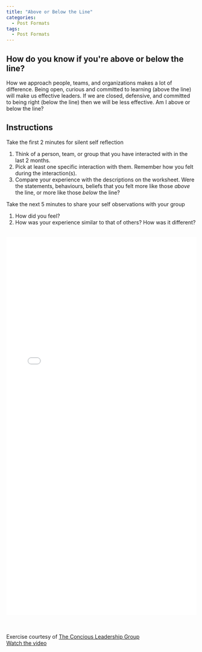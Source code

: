 ```yaml
---
title: "Above or Below the Line"
categories:
  - Post Formats
tags:
  - Post Formats
---
```


<!-- ---
layout: posts
title: Above or Below the Line
date: '2023-01-01 8:00:00 -0000'
categories: agile
published: true
--- -->
## How do you know if you're above or below the line?
How we approach people, teams, and organizations makes a lot of difference.  Being open, curious and committed to learning (above the line) will make us effective leaders.  If we are closed, defensive, and committed to being right (below the line) then we will be less effective.  Am I above or below the line?<br>
## Instructions

Take the first 2 minutes for silent self reflection
1. Think of a person, team, or group that you have interacted with in the last 2 months.
2. Pick at least one specific interaction with them.  Remember how you felt during the interaction(s).
3. Compare your experience with the descriptions on the worksheet.  Were the statements, behaviours, beliefs that you felt more like those *above* the line, or more like those *below* the line?

Take the next 5 minutes to share your self observations with your group
1. How did you feel?
2. How was your experience similar to that of others?  How was it different?

<br>

<embed src="{{site.baseurl}}/assets/locating_yourself.pdf" type="application/pdf" width="100%" height="1000">

<br><br>
Exercise courtesy of [The Concious Leadership Group](https://conscious.is)<br>
[Watch the video](https://youtu.be/fLqzYDZAqCI)